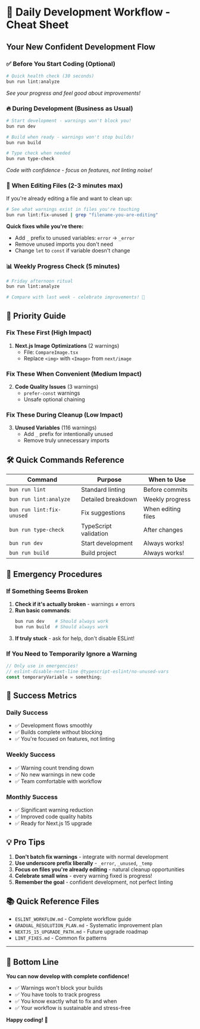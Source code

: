 # 🚀 Daily Development Workflow - Cheat Sheet

## Your New Confident Development Flow

### ✅ **Before You Start Coding** (Optional)
```bash
# Quick health check (30 seconds)
bun run lint:analyze
```
*See your progress and feel good about improvements!*

### 🔥 **During Development** (Business as Usual)
```bash
# Start development - warnings won't block you!
bun run dev

# Build when ready - warnings won't stop builds!
bun run build

# Type check when needed
bun run type-check
```
*Code with confidence - focus on features, not linting noise!*

### 🧹 **When Editing Files** (2-3 minutes max)
If you're already editing a file and want to clean up:

```bash
# See what warnings exist in files you're touching
bun run lint:fix-unused | grep "filename-you-are-editing"
```

**Quick fixes while you're there:**
- Add `_` prefix to unused variables: `error` → `_error`
- Remove unused imports you don't need
- Change `let` to `const` if variable doesn't change

### 📊 **Weekly Progress Check** (5 minutes)
```bash
# Friday afternoon ritual
bun run lint:analyze

# Compare with last week - celebrate improvements! 🎉
```

## 🎯 **Priority Guide**

### Fix These First (High Impact)
1. **Next.js Image Optimizations** (2 warnings)
   - File: `CompareImage.tsx`
   - Replace `<img>` with `<Image>` from `next/image`

### Fix These When Convenient (Medium Impact)
2. **Code Quality Issues** (3 warnings)
   - `prefer-const` warnings
   - Unsafe optional chaining

### Fix These During Cleanup (Low Impact)
3. **Unused Variables** (116 warnings)
   - Add `_` prefix for intentionally unused
   - Remove truly unnecessary imports

## 🛠️ **Quick Commands Reference**

| Command | Purpose | When to Use |
|---------|---------|-------------|
| `bun run lint` | Standard linting | Before commits |
| `bun run lint:analyze` | Detailed breakdown | Weekly progress |
| `bun run lint:fix-unused` | Fix suggestions | When editing files |
| `bun run type-check` | TypeScript validation | After changes |
| `bun run dev` | Start development | Always works! |
| `bun run build` | Build project | Always works! |

## 🚨 **Emergency Procedures**

### If Something Seems Broken
1. **Check if it's actually broken** - warnings ≠ errors
2. **Run basic commands**:
   ```bash
   bun run dev    # Should always work
   bun run build  # Should always work
   ```
3. **If truly stuck** - ask for help, don't disable ESLint!

### If You Need to Temporarily Ignore a Warning
```typescript
// Only use in emergencies!
// eslint-disable-next-line @typescript-eslint/no-unused-vars
const temporaryVariable = something;
```

## 🎉 **Success Metrics**

### Daily Success
- ✅ Development flows smoothly
- ✅ Builds complete without blocking
- ✅ You're focused on features, not linting

### Weekly Success  
- ✅ Warning count trending down
- ✅ No new warnings in new code
- ✅ Team comfortable with workflow

### Monthly Success
- ✅ Significant warning reduction
- ✅ Improved code quality habits
- ✅ Ready for Next.js 15 upgrade

## 💡 **Pro Tips**

1. **Don't batch fix warnings** - integrate with normal development
2. **Use underscore prefix liberally** - `_error`, `_unused`, `_temp`
3. **Focus on files you're already editing** - natural cleanup opportunities
4. **Celebrate small wins** - every warning fixed is progress!
5. **Remember the goal** - confident development, not perfect linting

## 📚 **Quick Reference Files**

- `ESLINT_WORKFLOW.md` - Complete workflow guide
- `GRADUAL_RESOLUTION_PLAN.md` - Systematic improvement plan
- `NEXTJS_15_UPGRADE_PATH.md` - Future upgrade roadmap
- `LINT_FIXES.md` - Common fix patterns

---

## 🎯 **Bottom Line**

**You can now develop with complete confidence!** 

- ✅ Warnings won't block your builds
- ✅ You have tools to track progress  
- ✅ You know exactly what to fix and when
- ✅ Your workflow is sustainable and stress-free

**Happy coding! 🚀**
